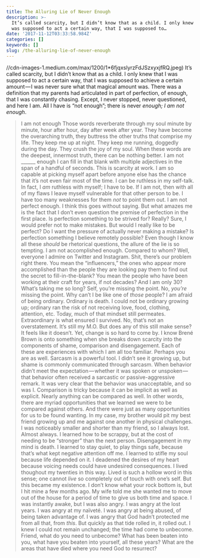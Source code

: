 ```yaml
---
title: The Alluring Lie of Never Enough
description: >-
  It’s called scarcity, but I didn’t know that as a child. I only knew that I
  was supposed to act a certain way, that I was supposed to…
date: '2017-11-12T03:33:58.984Z'
categories: []
keywords: []
slug: /the-alluring-lie-of-never-enough
---
```

//cdn-images-1.medium.com/max/1200/1*6fjqxslyrzFdJSzxyxjfRQ.jpeg)
It’s called scarcity, but I didn’t know that as a child. I only knew that I was supposed to act a certain way, that I was supposed to achieve a certain amount — I was never sure what that magical amount was. There was a definition that my parents had articulated in part of perfection, of enough, that I was constantly chasing. Except, I never stopped, never questioned, and here I am. All I have is “not enough”; there is never _enough; I am not enough_.
> I am not enough
Those words reverberate through my soul minute by minute, hour after hour, day after week after year. They have become the overarching truth, they buttress the other truths that comprise my life. They keep me up at night. They keep me running, doggedly during the day. They crush the joy of my soul. When these words are the deepest, innermost truth, there can be nothing better.
> I am not \_\_\_\_\_\_ enough
I can fill in that blank with multiple adjectives in the span of a handful of seconds. This is scarcity at work. I am so capable at picking myself apart before anyone else has the chance that it’s not even fair most of the time. I can be ruthless in my self-talk. In fact, I _am_ ruthless with myself; I have to be. If I am not, then with all of my flaws I leave myself vulnerable for that other person to be. I have too many weaknesses for them _not_ to point them out.
I am not perfect enough. I think this goes without saying. But what amazes me is the fact that I don’t even question the premise of perfection in the first place. Is perfection something to be strived for? Really? Sure, I would prefer not to make mistakes. But would I really like to be perfect? Do I want the pressure of actually never making a mistake? Is perfection something I believe remotely possible? Even though I know all these _should_ be rhetorical questions, the allure of the lie is so tempting.
I am not accomplished enough. Compared to whom? Well, everyone I admire on Twitter and Instagram. Shit, there’s our problem right there. You mean the “influencers,” the ones who appear more accomplished than the people they are looking pay them to find out the secret to fill-in-the-blank? You mean the people who have been working at their craft for years, if not decades? And I am only 30? What’s taking me so long? Self, you’re missing the point. No, _you’re_ missing the point. Why can’t I be like one of _those_ people?
I am afraid of being ordinary. Ordinary is death. I could not be ordinary growing up; ordinary ran the risk of not receiving love, food, clothing, attention, etc. Today, much of that mindset still permeates. Extraordinary is what ensured I survived. No, that’s not an overstatement. It’s still my M.O. But does any of this still make sense? It feels like it doesn’t. Yet, change is so hard to come by.
I know Brené Brown is onto something when she breaks down scarcity into the components of shame, comparison and disengagement. Each of these are experiences with which I am all too familiar. Perhaps you are as well.
Sarcasm is a powerful tool. I didn’t see it growing up, but shame is commonly communicated through sarcasm. When behavior didn’t meet the expectation — whether it was spoken or unspoken — that behavior often received a sarcastic or passive-aggressive remark. It was very clear that the behavior was unacceptable, and so was I.
Comparison is tricky because it can be implicit as well as explicit. Nearly anything can be compared as well. In other words, there are myriad opportunities that we learned we were to be compared against others. And there were just as many opportunities for us to be found wanting. In my case, my brother would pit my best friend growing up and me against one another in physical challenges. I was noticeably smaller and shorter than my friend, so I always lost. Almost always. I learned how to be scrappy, but at the cost of needing to be “stronger” than the next person.
Disengagement in my mind is death. I learned to stay quiet, to play things safe, because that’s what kept negative attention off me. I learned to stifle my soul because life depended on it. I deadened the desires of my heart because voicing needs could have undesired consequences. I lived thoughout my twenties in this way. Lived is such a hollow word in this sense; one cannot _live_ so completely out of touch with one’s self. But this became my existence.
I don’t know what your rock bottom is, but I hit mine a few months ago. My wife told me she wanted me to move out of the house for a period of time to give us both time and space. I was instantly awake, but I was also angry.
I was angry at the lost years. I was angry at my naïveté. I was angry at being abused, of being taken advantage of. I was angry that God hadn’t protected me from all that, from _this_. But quickly as that tide rolled in, it rolled out. I knew I could not remain unchanged; the time had come to unbecome.
Friend, what do you need to unbecome? What has been beaten into you, what have you beaten into yourself, all these years? What are the areas that have died where you need God to resurrect?
